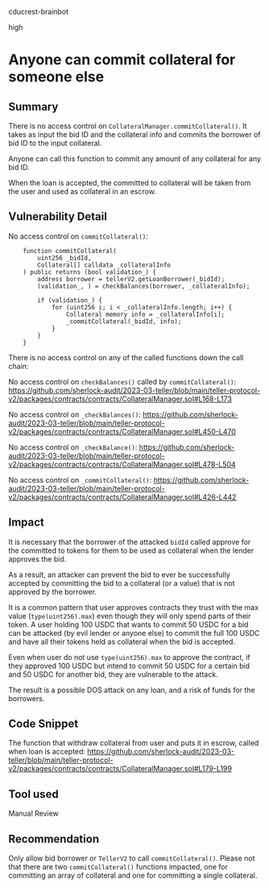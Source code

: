 cducrest-brainbot

high

# Anyone can commit collateral for someone else

## Summary

There is no access control on `CollateralManager.commitCollateral()`. It takes as input the bid ID and the collateral info and commits the borrower of bid ID to the input collateral.

Anyone can call this function to commit any amount of any collateral for any bid ID.

When the loan is accepted, the committed to collateral will be taken from the user and used as collateral in an escrow.

## Vulnerability Detail

No access control on `commitCollateral()`:
```solidity
    function commitCollateral(
        uint256 _bidId,
        Collateral[] calldata _collateralInfo
    ) public returns (bool validation_) {
        address borrower = tellerV2.getLoanBorrower(_bidId);
        (validation_, ) = checkBalances(borrower, _collateralInfo);

        if (validation_) {
            for (uint256 i; i < _collateralInfo.length; i++) {
                Collateral memory info = _collateralInfo[i];
                _commitCollateral(_bidId, info);
            }
        }
    }
```
There is no access control on any of the called functions down the call chain:

No access control on `checkBalances()` called by `commitCollateral()`:
https://github.com/sherlock-audit/2023-03-teller/blob/main/teller-protocol-v2/packages/contracts/contracts/CollateralManager.sol#L168-L173

No access control on `_checkBalances()`:
https://github.com/sherlock-audit/2023-03-teller/blob/main/teller-protocol-v2/packages/contracts/contracts/CollateralManager.sol#L450-L470

No access control on `_checkBalance()`:
https://github.com/sherlock-audit/2023-03-teller/blob/main/teller-protocol-v2/packages/contracts/contracts/CollateralManager.sol#L478-L504

No access control on `_commitCollateral()`:
https://github.com/sherlock-audit/2023-03-teller/blob/main/teller-protocol-v2/packages/contracts/contracts/CollateralManager.sol#L426-L442

## Impact

It is necessary that the borrower of the attacked `bidId` called approve for the committed to tokens for them to be used as collateral when the lender approves the bid. 

As a result, an attacker can prevent the bid to ever be successfully accepted by committing the bid to a collateral (or a value) that is not approved by the borrower.

It is a common pattern that user approves contracts they trust with the max value (`type(uint256).max`) even though they will only spend parts of their token. A user holding 100 USDC that wants to commit 50 USDC for a bid can be attacked (by evil lender or anyone else) to commit the full 100 USDC and have all their tokens held as collateral when the bid is accepted.

Even when user do not use `type(uint256).max` to approve the contract, if they approved 100 USDC but intend to commit 50 USDC for a certain bid and 50 USDC for another bid, they are vulnerable to the attack.

The result is a possible DOS attack on any loan, and a risk of funds for the borrowers.

## Code Snippet

The function that withdraw collateral from user and puts it in escrow, called when loan is accepted:
https://github.com/sherlock-audit/2023-03-teller/blob/main/teller-protocol-v2/packages/contracts/contracts/CollateralManager.sol#L179-L199

## Tool used

Manual Review

## Recommendation

Only allow bid borrower or `TellerV2` to call `commitCollateral()`.
Please not that there are two `commitCollateral()` functions impacted, one for committing an array of collateral and one for committing a single collateral.
